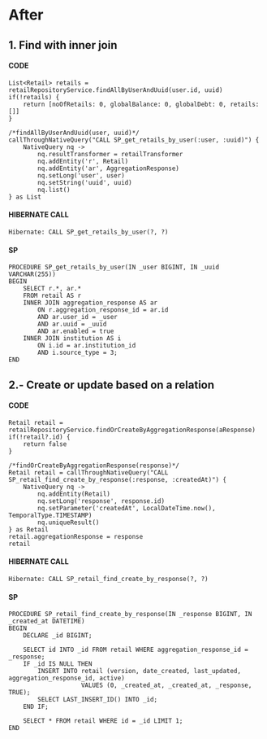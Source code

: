 # After

## 1. Find with inner join

#### CODE
    List<Retail> retails = retailRepositoryService.findAllByUserAndUuid(user.id, uuid)
    if(!retails) {
        return [noOfRetails: 0, globalBalance: 0, globalDebt: 0, retails: []]
    }

    /*findAllByUserAndUuid(user, uuid)*/
    callThroughNativeQuery("CALL SP_get_retails_by_user(:user, :uuid)") {
        NativeQuery nq ->
            nq.resultTransformer = retailTransformer
            nq.addEntity('r', Retail)
            nq.addEntity('ar', AggregationResponse)
            nq.setLong('user', user)
            nq.setString('uuid', uuid)
            nq.list()
    } as List

#### HIBERNATE CALL
    Hibernate: CALL SP_get_retails_by_user(?, ?)

#### SP
    PROCEDURE SP_get_retails_by_user(IN _user BIGINT, IN _uuid VARCHAR(255))
    BEGIN
        SELECT r.*, ar.*
        FROM retail AS r
        INNER JOIN aggregation_response AS ar
            ON r.aggregation_response_id = ar.id
            AND ar.user_id = _user
            AND ar.uuid = _uuid
            AND ar.enabled = true
        INNER JOIN institution AS i
            ON i.id = ar.institution_id
            AND i.source_type = 3;
    END

## 2.- Create or update based on a relation

#### CODE
    Retail retail = retailRepositoryService.findOrCreateByAggregationResponse(aResponse)
    if(!retail?.id) {
        return false
    }

    /*findOrCreateByAggregationResponse(response)*/
    Retail retail = callThroughNativeQuery("CALL SP_retail_find_create_by_response(:response, :createdAt)") {
        NativeQuery nq ->
            nq.addEntity(Retail)
            nq.setLong('response', response.id)
            nq.setParameter('createdAt', LocalDateTime.now(), TemporalType.TIMESTAMP)
            nq.uniqueResult()
    } as Retail
    retail.aggregationResponse = response
    retail

#### HIBERNATE CALL

    Hibernate: CALL SP_retail_find_create_by_response(?, ?)

#### SP

    PROCEDURE SP_retail_find_create_by_response(IN _response BIGINT, IN _created_at DATETIME)
    BEGIN
        DECLARE _id BIGINT;
        
        SELECT id INTO _id FROM retail WHERE aggregation_response_id = _response;
        IF _id IS NULL THEN
            INSERT INTO retail (version, date_created, last_updated, aggregation_response_id, active) 
                        VALUES (0, _created_at, _created_at, _response, TRUE);
            SELECT LAST_INSERT_ID() INTO _id;
        END IF;
        
        SELECT * FROM retail WHERE id = _id LIMIT 1;
    END